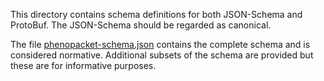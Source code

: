 This directory contains schema definitions for both JSON-Schema and
ProtoBuf. The JSON-Schema should be regarded as canonical.

The file [phenopacket-schema.json](phenopacket-schema.json) contains
the complete schema and is considered normative. Additional subsets of
the schema are provided but these are for informative purposes.
